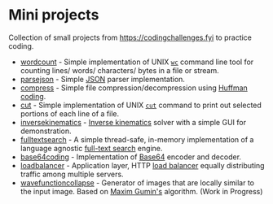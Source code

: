 # Mini projects

Collection of small projects from https://codingchallenges.fyi to practice coding.

- [wordcount](src/main/kotlin/wordcount) - Simple implementation of UNIX [`wc`](https://linux.die.net/man/1/wc) command line tool for counting lines/ words/ characters/ bytes in a file or stream.
- [parsejson](src/main/kotlin/parsejson) - Simple [JSON](https://www.json.org/json-en.html) parser implementation.
- [compress](src/main/kotlin/compress) - Simple file compression/decompression using [Huffman coding](https://en.wikipedia.org/wiki/Huffman_coding).
- [cut](src/main/kotlin/cut) - Simple implementation of UNIX [`cut`](https://linux.die.net/man/1/cut) command to print out selected portions of each line of a file.
- [inversekinematics](src/main/kotlin/inversekinematics) - [Inverse kinematics](https://en.wikipedia.org/wiki/Inverse_kinematics) solver with a simple GUI for demonstration.
- [fulltextsearch](src/main/kotlin/fulltextsearch) - A simple thread-safe, in-memory implementation of a language agnostic [full-text search](https://en.wikipedia.org/wiki/Full-text_search) engine.
- [base64coding](src/main/kotlin/base64coding) - Implementation of [Base64](https://en.wikipedia.org/wiki/Base64) encoder and decoder.
- [loadbalancer](src/main/kotlin/loadbalancer) - Application layer, HTTP [load balancer](https://en.wikipedia.org/wiki/Load_balancing_(computing)) equally distributing traffic among multiple servers.
- [wavefunctioncollapse](src/main/kotlin/wavefunctioncollapse) - Generator of images that are locally similar to the input image. Based on [Maxim Gumin's](https://github.com/mxgmn/WaveFunctionCollapse) algorithm. (Work in Progress)